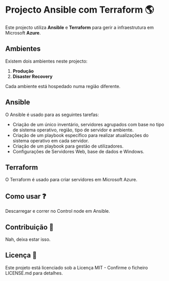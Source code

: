 # Projecto Ansible com Terraform :earth_americas:

Este projecto utiliza **Ansible** e **Terraform** para gerir a infraestrutura em Microsoft **Azure**.

## Ambientes

Existem dois ambientes neste projecto:

1. **Produção**
2. **Disaster Recovery**

Cada ambiente está hospedado numa região diferente.

## Ansible

O Ansible é usado para as seguintes tarefas:

- Criação de um único inventário, servidores agrupados com base no tipo de sistema operativo, região, tipo de servidor e ambiente.
- Criação de um playbook específico para realizar atualizações do sistema operativo em cada servidor.
- Criação de um playbook para gestão de utilizadores.
- Configurações de Servidores Web, base de dados e Windows.

## Terraform 

O Terraform é usado para criar servidores em Microsoft Azure.

## Como usar :question:

Descarregar e correr no Control node em Ansible.

## Contribuição  :handshake:

Nah, deixa estar isso.

## Licença :scroll:

Este projeto está licenciado sob a Licença MIT - Confirme o ficheiro LICENSE.md para detalhes.
